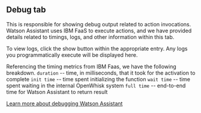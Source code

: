 ## Debug tab

This is responsible for showing debug output related to action invocations. Watson Assistant uses IBM FaaS to execute actions, and we have provided details related to timings, logs, and other information within this tab.

To view logs, click the show button within the appropriate entry. Any logs you programmatically execute will be displayed here.

Referencing the timing metrics from IBM Faas, we have the following breakdown.
`duration`  -- time, in milliseconds, that it took for the activation to complete
`init time` -- time spent initializing the function
`wait time` -- time spent waiting in the internal OpenWhisk system
`full time` -- end-to-end time for Watson Assistant to return result

[Learn more about debugging Watson Assistant](../articles/DebuggingWatsonAssistant.md)
